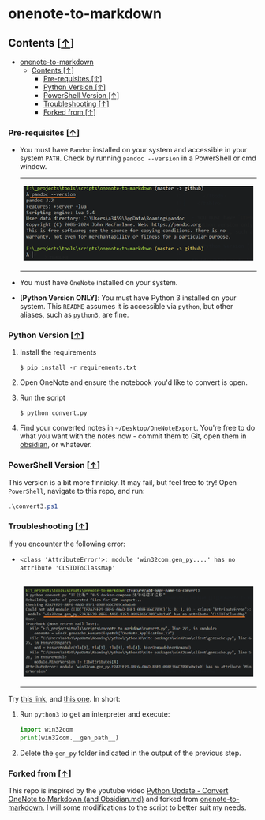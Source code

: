 # onenote-to-markdown

## Contents [[↑](#onenote-to-markdown)]

- [onenote-to-markdown](#onenote-to-markdown)
  - [Contents \[↑\]](#contents-)
    - [Pre-requisites \[↑\]](#pre-requisites-)
    - [Python Version \[↑\]](#python-version-)
    - [PowerShell Version \[↑\]](#powershell-version-)
    - [Troubleshooting \[↑\]](#troubleshooting-)
    - [Forked from \[↑\]](#forked-from-)

### Pre-requisites [[↑](#onenote-to-markdown)]

- You must have `Pandoc` installed on your system and accessible in your system `PATH`. Check by running `pandoc --version` in a PowerShell or cmd window.

  <table width="100%">
    <colgroup>
      <col style="width: 100%" />
    </colgroup>
    <thead>
      <tr class="header">
      </tr>
    </thead>
    <tbody>
      <tr class="odd">
        <td>
          <p><img src="docs/assets/readme/pandoc_version.png" /></p>
        </td>
      </tr>
    </tbody>
  </table>

- You must have `OneNote` installed on your system.
- **[Python Version ONLY]**: You must have Python 3 installed on your system. This `README` assumes it is accessible via `python`, but other aliases, such as `python3`, are fine.

### Python Version [[↑](#onenote-to-markdown)]

1. Install the requirements

    ```shell
    $ pip install -r requirements.txt
    ```

2. Open OneNote and ensure the notebook you'd like to convert is open.

3. Run the script

    ```shell
    $ python convert.py
    ```

4. Find your converted notes in `~/Desktop/OneNoteExport`. You're free to do what you want with the notes now - commit them to Git, open them in [obsidian](https://obsidian.md), or whatever.

### PowerShell Version [[↑](#onenote-to-markdown)]

This version is a bit more finnicky. It may fail, but feel free to try! Open `PowerShell`, navigate to this repo, and run:

```ps1
.\convert3.ps1
```

### Troubleshooting [[↑](#onenote-to-markdown)]

If you encounter the following error:

- `<class 'AttributeError'>: module 'win32com.gen_py....' has no attribute 'CLSIDToClassMap'`

  <table width="100%">
    <colgroup>
      <col style="width: 100%" />
    </colgroup>
    <thead>
      <tr class="header">
      </tr>
    </thead>
    <tbody>
      <tr class="odd">
        <td>
          <p><img src="docs/assets/readme/no_attribute_err.png" /></p>
        </td>
      </tr>
    </tbody>
  </table>

Try [this link](https://stackoverflow.com/questions/52889704/python-win32com-excel-com-model-started-generating-errors), and [this one](https://stackoverflow.com/questions/33267002/why-am-i-suddenly-getting-a-no-attribute-clsidtopackagemap-error-with-win32com). In short:

1. Run `python3` to get an interpreter and execute:

    ```python
    import win32com
    print(win32com.__gen_path__)
    ```

2. Delete the `gen_py` folder indicated in the output of the previous step.

### Forked from [[↑](#onenote-to-markdown)]

This repo is inspired by the youtube video [Python Update - Convert OneNote to Markdown (and Obsidian.md)](https://www.youtube.com/watch?v=mYbiT63Bkns) and forked from [onenote-to-markdown](https://gitlab.com/pagekey/edu/onenote-to-markdown). I will some modifications to the script to better suit my needs.
